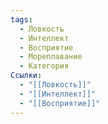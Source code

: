 ```yaml
---
tags:
  - Ловкость
  - Интеллект
  - Восприятие
  - Мореплавание
  - Категория
Ссылки:
  - "[[Ловкость]]"
  - "[[Интеллект]]"
  - "[[Восприятие]]"
---
```

